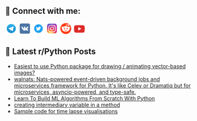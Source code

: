 ## 🔎 Connect with me:
[<img src="https://github.com/bullbesh/bullbesh/blob/main/images/Telegram.png" width="32" height="32" />](https://t.me/bullbesh)
[<img src="https://github.com/bullbesh/bullbesh/blob/main/images/VK.png" width="32" height="32" />](https://vk.com/bullbesh)
[<img src="https://github.com/bullbesh/bullbesh/blob/main/images/Twitter.png" width="32" height="32" />](https://twitter.com/bullbesh1)
[<img src="https://github.com/bullbesh/bullbesh/blob/main/images/Instagram.png" width="32" height="32" />](https://www.instagram.com/bullbesh)
[<img src="https://github.com/bullbesh/bullbesh/blob/main/images/Reddit.png" width="32" height="32" />](https://www.reddit.com/user/bullbesh)
[<img src="https://github.com/bullbesh/bullbesh/blob/main/images/YouTube.png" width="32" height="32" />](https://www.youtube.com/channel/UCtfjRs6uzgq5mfm8S06WTcg)

## 📕 Latest r/Python Posts
<!-- BLOG-POST-LIST:START -->
- [Easiest to use Python package for drawing / animating vector-based images?](https://www.reddit.com/r/Python/comments/113qv87/easiest_to_use_python_package_for_drawing/)
- [walnats: Nats-powered event-driven background jobs and microservices framework for Python. It&#39;s like Celey or Dramatiq but for microservices, asyncio-powered, and type-safe.](https://www.reddit.com/r/Python/comments/113qru2/walnats_natspowered_eventdriven_background_jobs/)
- [Learn To Build ML Algorithms From Scratch With Python](https://www.reddit.com/r/Python/comments/113pkh6/learn_to_build_ml_algorithms_from_scratch_with/)
- [creating intermediary variable in a method](https://www.reddit.com/r/Python/comments/113pgbj/creating_intermediary_variable_in_a_method/)
- [Sample code for time lapse visualisations](https://www.reddit.com/r/Python/comments/113ng2y/sample_code_for_time_lapse_visualisations/)
<!-- BLOG-POST-LIST:END -->

